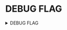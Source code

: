 # DEBUG FLAG

<details close>
<summary>DEBUG FLAG</summary>
<br>
Là một cờ đặc biệt trong hệ thống, nằm trong phần bộ nhớ của tiến trình mà hệ điều hành dựng lên. Có thể
</details>
